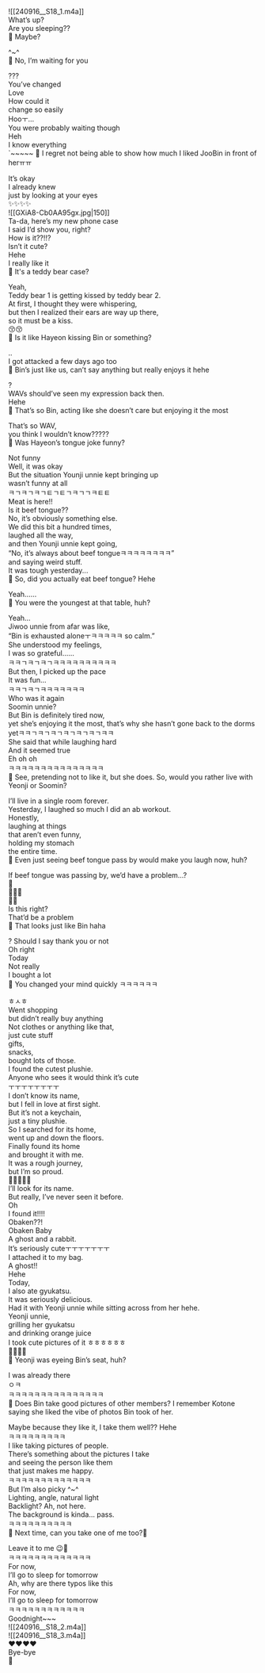 ![[240916__S18_1.m4a]]  
What’s up?  
Are you sleeping??  
🫧 Maybe?  

^~^  
🫧 No, I’m waiting for you  

???  
You’ve changed  
Love  
How could it  
change so easily  
Hooㅜ…  
You were probably waiting though  
Heh  
I know everything  
`~~~~~ 
🫧 I regret not being able to show how much I liked JooBin in front of herㅠㅠ  

It’s okay  
I already knew  
just by looking at your eyes  
✨✨✨✨  
![[GXiA8-Cb0AA95gx.jpg|150]]  
Ta-da, here’s my new phone case  
I said I’d show you, right?  
How is it??!!?  
Isn’t it cute?  
Hehe  
I really like it  
🫧 It's a teddy bear case?  

Yeah,  
Teddy bear 1 is getting kissed by teddy bear 2.  
At first, I thought they were whispering,  
but then I realized their ears are way up there,  
so it must be a kiss.  
😚😚  
🫧 Is it like Hayeon kissing Bin or something?

..  
I got attacked a few days ago too  
🫧 Bin’s just like us, can’t say anything but really enjoys it hehe  

?  
WAVs should’ve seen my expression back then.  
Hehe  
🫧 That’s so Bin, acting like she doesn’t care but enjoying it the most  

That’s so WAV,  
you think I wouldn’t know?????  
🫧 Was Hayeon’s tongue joke funny?  

Not funny  
Well, it was okay  
But the situation Younji unnie kept bringing up  
wasn’t funny at all  
ㅋㄱㅋㄱㅋㄱㅌㄱㅌㄱㅋㄱㄱㅋㅌㅌ  
Meat is here!!  
Is it beef tongue??  
No, it’s obviously something else.  
We did this bit a hundred times,  
laughed all the way,  
and then Younji unnie kept going,  
“No, it’s always about beef tongueㅋㅋㅋㅋㅋㅋㅋㅋ”  
and saying weird stuff.  
It was tough yesterday...  
🫧 So, did you actually eat beef tongue? Hehe  

Yeah……  
🫧 You were the youngest at that table, huh?

Yeah…  
Jiwoo unnie from afar was like,  
“Bin is exhausted aloneㅜㅋㅋㅋㅋㅋ so calm.”  
She understood my feelings,  
I was so grateful……  
ㅋㅋㄱㅋㄱㅋㄱㅋㅋㅋㅋㅋㅋㅋㅋㅋㅋ  
But then, I picked up the pace  
It was fun…  
ㅋㅋㄱㅋㄱㅋㅋㅋㅋㅋㅋㅋ  
Who was it again  
Soomin unnie?  
But Bin is definitely tired now,  
yet she’s enjoying it the most, that’s why she hasn’t gone back to the dorms yetㅋㅋㄱㅋㄱㅋㄱㅋㄱㅋㄱㅋㄱㅋㅋ  
She said that while laughing hard  
And it seemed true  
Eh oh oh  
ㅋㅋㅋㅋㅋㅋㅋㅋㅋㅋㅋㅋㅋㅋㅋ  
🫧 See, pretending not to like it, but she does. So, would you rather live with Yeonji or Soomin?

I’ll live in a single room forever.  
Yesterday, I laughed so much I did an ab workout.  
Honestly,  
laughing at things  
that aren’t even funny,  
holding my stomach  
the entire time.  
🫧 Even just seeing beef tongue pass by would make you laugh now, huh?

If beef tongue was passing by, we’d have a problem…?  
  👀  
💪👅🤳  
   🦵🦵  
Is this right?  
That’d be a problem  
🫧 That looks just like Bin haha

? Should I say thank you or not  
Oh right  
Today  
Not really  
I bought a lot  
🫧 You changed your mind quickly ㅋㅋㅋㅋㅋㅋ

ㅎㅅㅎ  
Went shopping  
but didn’t really buy anything  
Not clothes or anything like that,  
just cute stuff  
gifts,  
snacks,  
bought lots of those.  
I found the cutest plushie.  
Anyone who sees it would think it’s cute  
ㅜㅜㅜㅜㅜㅜㅜㅜ  
I don’t know its name,  
but I fell in love at first sight.  
But it’s not a keychain,  
just a tiny plushie.  
So I searched for its home,  
went up and down the floors.  
Finally found its home  
and brought it with me.  
It was a rough journey,  
but I’m so proud.  
🥹🥹🥹🥹🥹  
I’ll look for its name.  
But really, I’ve never seen it before.  
Oh  
I found it!!!!  
Obaken??!  
Obaken Baby  
A ghost and a rabbit.  
It’s seriously cuteㅜㅜㅜㅜㅜㅜㅜ  
I attached it to my bag.  
A ghost!!  
Hehe  
Today,  
I also ate gyukatsu.  
It was seriously delicious.  
Had it with Yeonji unnie while sitting across from her hehe.  
Yeonji unnie,  
grilling her gyukatsu  
and drinking orange juice  
I took cute pictures of it ㅎㅎㅎㅎㅎㅎ  
📸📸📸📸  
🫧 Yeonji was eyeing Bin’s seat, huh?

I was already there  
ㅇㅋ  
ㅋㅋㅋㅋㅋㅋㅋㅋㅋㅋㅋㅋㅋㅋㅋ  
🫧 Does Bin take good pictures of other members? I remember Kotone saying she liked the vibe of photos Bin took of her.

Maybe because they like it, I take them well?? Hehe  
ㅋㅋㅋㅋㅋㅋㅋㅋㅋ  
I like taking pictures of people.  
There’s something about the pictures I take  
and seeing the person like them  
that just makes me happy.  
ㅋㅋㅋㅋㅋㅋㅋㅋㅋㅋㅋㅋㅋ  
But I’m also picky ^~^  
Lighting, angle, natural light  
Backlight? Ah, not here.  
The background is kinda… pass.  
ㅋㅋㅋㅋㅋㅋㅋㅋㅋㅋ  
🫧 Next time, can you take one of me too?💫

Leave it to me 😉📸  
ㅋㅋㅋㅋㅋㅋㅋㅋㅋㅋㅋㅋㅋ  
For now,  
I’ll go to sleep for tomorrow  
Ah, why are there typos like this  
For now,  
I’ll go to sleep for tomorrow  
ㅋㅋㅋㅋㅋㅋㅋㅋㅋㅋㅋㅋ  
Goodnight~~~  
![[240916__S18_2.m4a]]  
![[240916__S18_3.m4a]]  
❤️❤️❤️❤️  
Bye-bye  
🤍  
